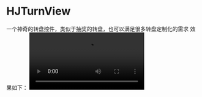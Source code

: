 # HJTurnView
一个神奇的转盘控件，类似于抽奖的转盘，也可以满足很多转盘定制化的需求
效果如下：
![image](https://github.com/jiang6777/HJTurnView/blob/master/HJTurnView/%E8%BD%AC%E7%9B%98%E6%95%88%E6%9E%9C%E5%BD%95%E5%B1%8F.mov)
